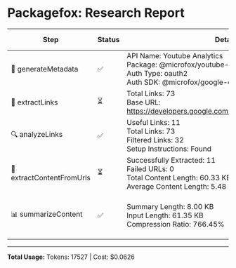 # Packagefox: Research Report

| Step | Status | Details | Token Usage | Total Tokens |
|------|--------|---------|-------------|--------------|
| 📝 generateMetadata | ✅ | API Name: Youtube Analytics<br>Package: @microfox/youtube-analytics<br>Auth Type: oauth2<br>Auth SDK: @microfox/google-oauth | 348 + 77 = 425 | 425 |
| 🔗 extractLinks | ⏳ | Total Links: 73<br>Base URL: https://developers.google.com/youtube/analytics/reference/ | - | - |
| 🔍 analyzeLinks | ✅ | Useful Links: 11<br>Total Links: 73<br>Filtered Links: 32<br>Setup Instructions: Found | 941 + 276 = 1217 | 1217 |
| 📄 extractContentFromUrls | ⏳ | Successfully Extracted: 11<br>Failed URLs: 0<br>Total Content Length: 60.33 KB<br>Average Content Length: 5.48 KB | - | - |
| 📊 summarizeContent | ✅ | Summary Length: 8.00 KB<br>Input Length: 61.35 KB<br>Compression Ratio: 766.45% | 13733 + 2152 = 15885 | 15885 |

---
**Total Usage:** Tokens: 17527 | Cost: $0.0626